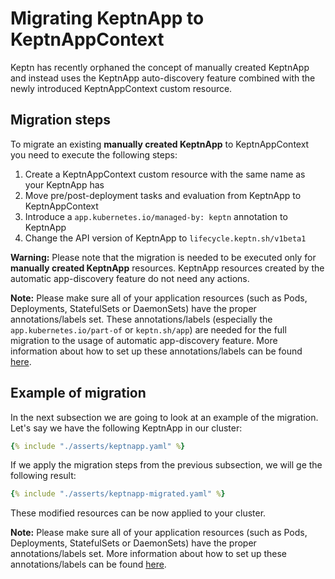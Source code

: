 # Migrating KeptnApp to KeptnAppContext

Keptn has recently orphaned the concept of manually created KeptnApp
and instead uses the KeptnApp auto-discovery feature combined with
the newly introduced KeptnAppContext custom resource.

## Migration steps

To migrate an existing **manually created KeptnApp** to KeptnAppContext
you need to execute the following steps:

1. Create a KeptnAppContext custom resource with the same name
as your KeptnApp has
2. Move pre/post-deployment tasks and evaluation from KeptnApp
to KeptnAppContext
3. Introduce a `app.kubernetes.io/managed-by: keptn` annotation
to KeptnApp
4. Change the API version of KeptnApp to `lifecycle.keptn.sh/v1beta1`

**Warning:**
Please note that the migration is needed to be executed only for
**manually created KeptnApp** resources. KeptnApp resources created by
the automatic app-discovery feature do not need any actions.

**Note:**
Please make sure all of your application resources
(such as Pods, Deployments, StatefulSets or DaemonSets)
have the proper annotations/labels set.
These annotations/labels (especially the
`app.kubernetes.io/part-of` or `keptn.sh/app`)
are needed for the full migration to the
usage of automatic app-discovery feature.
More information about how to set up these annotations/labels
can be found [here](../../guides/integrate.md#basic-annotations).

## Example of migration

In the next subsection we are going to look at an example of the migration.
Let's say we have the following KeptnApp in our cluster:

```yaml
{% include "./asserts/keptnapp.yaml" %}
```

If we apply the migration steps from the previous subsection, we will ge the
following result:

```yaml
{% include "./asserts/keptnapp-migrated.yaml" %}
```

These modified resources can be now applied to your cluster.

**Note:**
Please make sure all of your application resources
(such as Pods, Deployments, StatefulSets or DaemonSets)
have the proper annotations/labels set.
More information about how to set up these annotations/labels
can be found [here](../../guides/integrate.md#basic-annotations).
